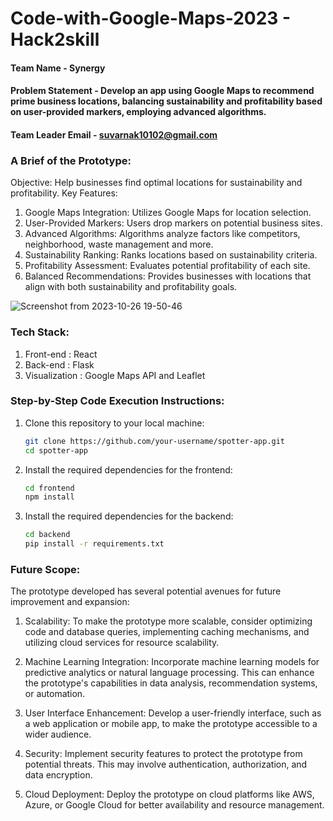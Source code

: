 # Code-with-Google-Maps-2023 - Hack2skill

#### Team Name -  Synergy

#### Problem Statement -  Develop an app using Google Maps to recommend prime business locations, balancing sustainability and profitability based on user-provided markers, employing advanced algorithms. 

#### Team Leader Email -  suvarnak10102@gmail.com

### A Brief of the Prototype:
  Objective: Help businesses find optimal locations for sustainability and profitability.
Key Features:
1. Google Maps Integration: Utilizes Google Maps for location selection.
2. User-Provided Markers: Users drop markers on potential business sites.
3. Advanced Algorithms: Algorithms analyze factors like competitors, neighborhood, waste management and more.
4. Sustainability Ranking: Ranks locations based on sustainability criteria.
5. Profitability Assessment: Evaluates potential profitability of each site.
6. Balanced Recommendations: Provides businesses with locations that align with both sustainability and profitability goals.
   
![Screenshot from 2023-10-26 19-50-46](https://github.com/suvarnak10/SaveYourSeat/assets/70807510/45e7ff2a-180b-455a-997c-03d56e2e1bc8)
  
### Tech Stack: 
  1. Front-end : React
  2. Back-end : Flask
  3. Visualization : Google Maps API and Leaflet
   
### Step-by-Step Code Execution Instructions:
 
1. Clone this repository to your local machine:

   ```bash
   git clone https://github.com/your-username/spotter-app.git
   cd spotter-app
   ```

2. Install the required dependencies for the frontend:

   ```bash
   cd frontend
   npm install
   ```

3. Install the required dependencies for the backend:

   ```bash
   cd backend
   pip install -r requirements.txt
   ```
  
### Future Scope:
   The prototype developed has several potential avenues for future improvement and expansion:
    
  1. Scalability: To make the prototype more scalable, consider optimizing code and database queries, implementing caching mechanisms, and utilizing cloud services for resource scalability.
   
  2. Machine Learning Integration: Incorporate machine learning models for predictive analytics or natural language processing. This can enhance the prototype's capabilities in data analysis, recommendation systems, or automation.

 3. User Interface Enhancement: Develop a user-friendly interface, such as a web application or mobile app, to make the prototype accessible to a wider audience.

  4. Security: Implement security features to protect the prototype from potential threats. This may involve authentication, authorization, and data encryption.

  5. Cloud Deployment: Deploy the prototype on cloud platforms like AWS, Azure, or Google Cloud for better availability and resource management.
